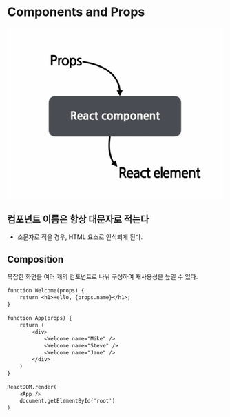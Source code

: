 # Components and Props

![image-20220626224207253](5_Components_and_Props.assets/image-20220626224207253.png)



## 컴포넌트 이름은 항상 대문자로 적는다

- 소문자로 적을 경우, HTML 요소로 인식되게 된다.



## Composition

복잡한 화면을 여러 개의 컴포넌트로 나눠 구성하여 재사용성을 높일 수 있다.

```react
function Welcome(props) {
    return <h1>Hello, {props.name}</h1>;
}

function App(props) {
    return (
        <div>
            <Welcome name="Mike" />
            <Welcome name="Steve" />
            <Welcome name="Jane" />
        </div>
    )
}

ReactDOM.render(
    <App />
    document.getElementById('root')
)
```